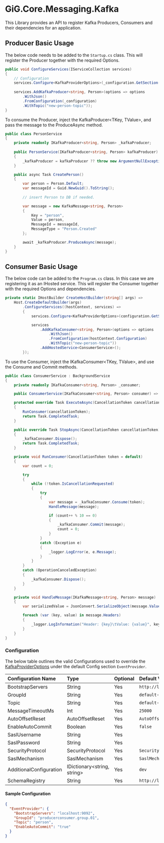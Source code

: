 ﻿# GiG.Core.Messaging.Kafka

This Library provides an API to register Kafka Producers, Consumers and their dependencies for an application.

## Producer Basic Usage

The below code needs to be added to the `Startup.cs` class. This will register the Producer together with the required Options.

```csharp
public void ConfigureServices(IServiceCollection services)
{
    // Configuration
    services.Configure<KafkaProviderOptions>(_configuration.GetSection(KafkaProviderOptions.DefaultSectionName));
    
    services.AddKafkaProducer<string, Person>(options => options
        .WithJson()
        .FromConfiguration(_configuration)
        .WithTopic("new-person-topic"));
}
```

To consume the Producer, inject the KafkaProducer<TKey, TValue>, and pass the message to the ProduceAsync method.

```csharp
public class PersonService
{
    private readonly IKafkaProducer<string, Person> _kafkaProducer;
    
    public PersonService(IKafkaProducer<string, Person> kafkaProducer)
    {
        _kafkaProducer = kafkaProducer ?? throw new ArgumentNullException(nameof(kafkaProducer));
    }

    public async Task CreatePerson()
    {
        var person = Person.Default;
        var messageId = Guid.NewGuid().ToString();
        
        // insert Person to DB if needed.

        var message = new KafkaMessage<string, Person>
        {
            Key = "person",
            Value = person,
            MessageId = messageId,
            MessageType = "Person.Created"
        };

        await _kafkaProducer.ProduceAsync(message);
    }
}
```

## Consumer Basic Usage

The below code can be added to the `Program.cs` class. In this case we are registering it as an IHosted service.
This will register the Consumer together with the required Options and dependencies.

```csharp
private static IHostBuilder CreateHostBuilder(string[] args) =>
    Host.CreateDefaultBuilder(args)
        .ConfigureServices((hostContext, services) =>
        {
            services.Configure<KafkaProviderOptions>(configuration.GetSection(KafkaProviderOptions.DefaultSectionName));

            services
                .AddKafkaConsumer<string, Person>(options => options
                    .WithJson()
                    .FromConfiguration(hostContext.Configuration)
                    .WithTopic("new-person-topic"))
                .AddHostedService<ConsumerService>();
        });
```

To use the Consumer, inject the IKafkaConsumer<TKey, TValue>, and use the Consume and Commit methods.

```csharp
public class ConsumerService : BackgroundService
{
    private readonly IKafkaConsumer<string, Person> _consumer;

    public ConsumerService(IKafkaConsumer<string, Person> consumer) => _consumer = consumer ?? throw new ArgumentNullException(nameof(consumer));

    protected override Task ExecuteAsync(CancellationToken cancellationToken)
    {
        RunConsumer(cancellationToken);
        return Task.CompletedTask;
    }

    public override Task StopAsync(CancellationToken cancellationToken)
    {
        _kafkaConsumer.Dispose();
        return Task.CompletedTask;
    }

    private void RunConsumer(CancellationToken token = default)
    {
        var count = 0;

        try
        {
            while (!token.IsCancellationRequested)
            {
                try
                {
                    var message = _kafkaConsumer.Consume(token);
                    HandleMessage(message);

                    if (count++ % 10 == 0)
                    {
                        _kafkaConsumer.Commit(message);
                        count = 0;
                    }
                }
                catch (Exception e)
                {
                    _logger.LogError(e, e.Message);
                }
            }
        }
        catch (OperationCanceledException)
        {
            _kafkaConsumer.Dispose();
        }
    }

    private void HandleMessage(IKafkaMessage<string, Person> message)
    {
        var serializedValue = JsonConvert.SerializeObject(message.Value);

        foreach (var (key, value) in message.Headers)
        {
            _logger.LogInformation("Header: {key}\tValue: {value}", key, value);
        }
    }
}
```

### Configuration

The below table outlines the valid Configurations used to override the [KafkaProviderOptions](../src/GiG.Core.Messaging.Kafka.Abstractions/KafkaProviderOptions.cs) under the default Config section `EventProvider`.

| Configuration Name      | Type                        | Optional | Default Value                    |
|:------------------------|:----------------------------|:---------|:---------------------------------|
| BootstrapServers        | String                      | Yes      | `http://localhost:9092`          |
| GroupId                 | String                      | Yes      | `default-group`                  |
| Topic                   | String                      | Yes      | `default-topic`                  |
| MessageTimeoutMs        | Int                         | Yes      | `25000`                          |
| AutoOffsetReset         | AutoOffsetReset             | Yes      | `AutoOffsetReset.Latest`         |
| EnableAutoCommit        | Boolean                     | Yes      | `false`                          |
| SaslUsername            | String                      | Yes      |                                  |
| SaslPassword            | String                      | Yes      |                                  |
| SecurityProtocol        | SecurityProtocol            | Yes      | `SecurityProtocol.SaslPlaintext` |
| SaslMechanism           | SaslMechanism               | Yes      | `SaslMechanism.Plain`            |
| AdditionalConfiguration | IDictionary<string, string> | Yes      | `dev`                            |
| SchemaRegistry          | String                      | Yes      | `http://localhost:8081`          |

#### Sample Configuration

```json
{
  "EventProvider": {
    "BootstrapServers": "localhost:9092",
    "GroupId": "producerconsumer.group.01",
    "Topic": "person",
    "EnableAutoCommit": "true"
  }
}
```